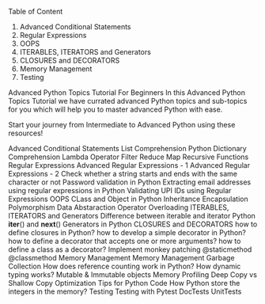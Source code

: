 Table of Content

1. Advanced Conditional Statements
2. Regular Expressions
3. OOPS
4. ITERABLES, ITERATORS and Generators
5. CLOSURES and DECORATORS
6. Memory Management
7. Testing


Advanced Python Topics Tutorial For Beginners
In this Advanced Python Topics Tutorial we have currated advanced Python topics and sub-topics for you which will help you to master advanced Python with ease.

Start your journey from Intermediate to Advanced Python using these resources!

Advanced Conditional Statements
List Comprehension
Python Dictionary Comprehension
Lambda Operator
Filter
Reduce
Map
Recursive Functions
Regular Expressions
Advanced Regular Expressions - 1 
Advanced Regular Expressions - 2
Check whether a string starts and ends with the same character or not
Password validation in Python
Extracting email addresses using regular expressions in Python
Validating UPI IDs using Regular Expressions
OOPS
CLass and Object in Python
Inheritance 
Encapsulation
Polymorphism
Data Abstaraction
Operator Overloading
ITERABLES, ITERATORS and Generators
Difference between iterable and iterator
Python __iter__() and __next__()
Generators in Python
CLOSURES and DECORATORS
how to define closures in Python?
how to develop a simple decorator in Python?
how to define a decorator that accepts one or more arguments?
how to define a class as a decorator?
Implement monkey patching
@staticmethod
@classmethod
Memory Management
Memory Management
Garbage Collection
How does reference counting work in Python?
How dynamic typing works?
Mutable & Immutable objects
Memory Profiling
Deep Copy vs Shallow Copy
Optimization Tips for Python Code
How Python store the integers in the memory?
Testing
Testing with Pytest
DocTests
UnitTests